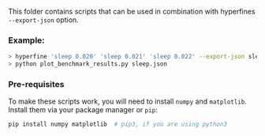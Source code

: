This folder contains scripts that can be used in combination with hyperfines `--export-json` option.

### Example:

``` bash
> hyperfine 'sleep 0.020' 'sleep 0.021' 'sleep 0.022' --export-json sleep.json
> python plot_benchmark_results.py sleep.json
```

### Pre-requisites

To make these scripts work, you will need to install `numpy` and `matplotlib`. Install them via
your package manager or `pip`:

```bash
pip install numpy matplotlib  # pip3, if you are using python3
```
